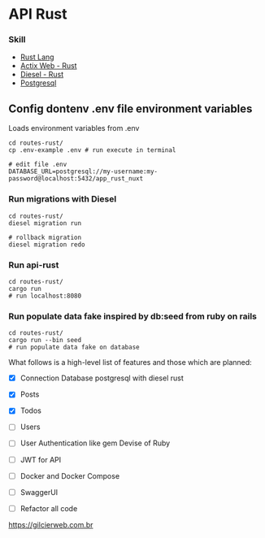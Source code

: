 # API Rust

### Skill

- [Rust Lang](https://www.rust-lang.org/)
- [Actix Web - Rust](https://actix.rs/)
- [Diesel - Rust](https://diesel.rs/)
- [Postgresql](https://www.postgresql.org/)

## Config dontenv .env file environment variables
Loads environment variables from .env

```shell
cd routes-rust/
cp .env-example .env # run execute in terminal

# edit file .env
DATABASE_URL=postgresql://my-username:my-password@localhost:5432/app_rust_nuxt

```
### Run migrations with Diesel
```shell
cd routes-rust/
diesel migration run

# rollback migration
diesel migration redo
```

### Run api-rust

```shell
cd routes-rust/
cargo run
# run localhost:8080

```

### Run populate data fake inspired by db:seed from ruby on rails

```shell
cd routes-rust/
cargo run --bin seed
# run populate data fake on database

```

What follows is a high-level list of features and those which are planned:

* [x] Connection Database postgresql with diesel rust
* [x] Posts
* [x] Todos
* [ ] Users
* [ ] User Authentication like gem Devise of Ruby
* [ ] JWT for API
* [ ] Docker and Docker Compose
* [ ] SwaggerUI
* [ ] Refactor all code


https://gilcierweb.com.br